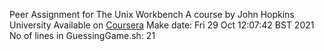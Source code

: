 Peer Assignment for The Unix Workbench
A course by John Hopkins University
Available on [Coursera](https://coursera.org/)
Make date: Fri 29 Oct 12:07:42 BST 2021
No of lines in GuessingGame.sh: 21
